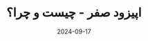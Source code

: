 ---
title: اپیزود صفر - چیست و چرا؟
description:  اسم این پادکست نیمچه برنامه نویس عه، نیمچه برنامه نویس کسی است که خیلی کنجکاو و ماجراجوعه و چون هنوز خودشو دانای کل نمی دونه همیشه در حال یادگیریه. چیزای جدید و خفن توی برنامه نویسی رو دوست داره و با ذوق درموردشون صحبت می کنه.
trademarks:
  - Sound Effect by <a href="https://pixabay.com/users/singsongsign-41447571/?utm_source=link-attribution&utm_medium=referral&utm_campaign=music&utm_content=193046">singsongsign</a> from <a href="https://pixabay.com//?utm_source=link-attribution&utm_medium=referral&utm_campaign=music&utm_content=193046">Pixabay</a>
url: https://nbn-podcast.s3.ir-tbz-sh1.arvanstorage.ir/episods/nb-ep0_mixdown.mp3
content_length: 1593674
duration: 00:01:05
date: 2024-09-17
---